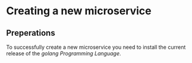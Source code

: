 # Creating a new microservice
## Preperations
To successfully create a new microservice you need to install the current
release of the _golang Programming Language_.

